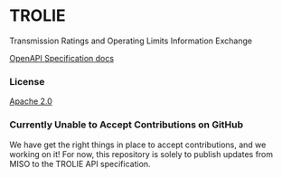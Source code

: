 # TROLIE

Transmission Ratings and Operating Limits Information Exchange

[OpenAPI Specification docs](https://misoenergy.github.io/TROLIE/)

### License

[Apache 2.0](https://github.com/misoenergy/TROLIE/blob/main/LICENSE)

### Currently Unable to Accept Contributions on GitHub

We have get the right things in place to accept contributions, and we working on
it! For now, this repository is solely to publish updates from MISO to the
TROLIE API specification.